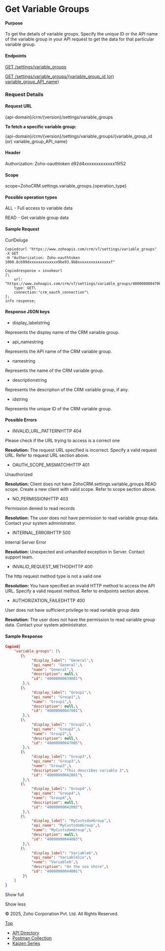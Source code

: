 # Get Variable Groups

#### Purpose

To get the details of variable groups. Specify the unique ID or the API name of the variable group in your API request to get the data for that particular variable group.

#### Endpoints

[GET /settings/variable\_groups](https://www.zoho.com/crm/developer/docs/api/v7/get-variable-group.html)

[GET /settings/variable\_groups/{variable\_group\_id (or) variable\_group\_API\_name}](https://www.zoho.com/crm/developer/docs/api/v7/get-variable-group.html)

### Request Details

#### Request URL

{api-domain}/crm/{version}/settings/variable\_groups

**To fetch a specific variable group:**

{api-domain}/crm/{version}/settings/variable\_groups/{variable\_group\_id (or) variable\_group\_API\_name}

#### Header

Authorization: Zoho-oauthtoken d92d4xxxxxxxxxxxxx15f52

#### Scope

scope=ZohoCRM.settings.variable\_groups.{operation\_type}

#### Possible operation types

ALL - Full access to variable data

READ - Get variable group data

#### Sample Request

CurlDeluge

``` curl
Copiedcurl "https://www.zohoapis.com/crm/v7/settings/variable_groups"
-X GET
-H "Authorization: Zoho-oauthtoken 1000.8cb99dxxxxxxxxxxxxx9be93.9b8xxxxxxxxxxxxxxxf"
```

``` deluge
Copiedresponse = invokeurl
[\
	url: "https://www.zohoapis.com/crm/v7/settings/variable_groups/40000000047003"\
	type: GET\
	connection:"crm_oauth_connection"\
];
info response;
```

#### Response JSON keys

- display\_labelstring



Represents the display name of the CRM variable group.

- api\_namestring



Represents the API name of the CRM variable group.

- namestring



Represents the name of the CRM variable group.

- descriptionstring



Represents the description of the CRM variable group, if any.

- idstring



Represents the unique ID of the CRM variable group.


#### Possible Errors

- INVALID\_URL\_PATTERNHTTP 404



Please check if the URL trying to access is a correct one

**Resolution:** The request URL specified is incorrect. Specify a valid request URL. Refer to request URL section above.

- OAUTH\_SCOPE\_MISMATCHHTTP 401



Unauthorized

**Resolution:** Client does not have ZohoCRM.settings.variable\_groups.READ scope. Create a new client with valid scope. Refer to scope section above.

- NO\_PERMISSIONHTTP 403



Permission denied to read records

**Resolution:** The user does not have permission to read variable group data. Contact your system administrator.

- INTERNAL\_ERRORHTTP 500



Internal Server Error

**Resolution:** Unexpected and unhandled exception in Server. Contact support team.

- INVALID\_REQUEST\_METHODHTTP 400



The http request method type is not a valid one

**Resolution:** You have specified an invalid HTTP method to access the API URL. Specify a valid request method. Refer to endpoints section above.

- AUTHORIZATION\_FAILEDHTTP 400



User does not have sufficient privilege to read variable group data

**Resolution:** The user does not have the permission to read variable group data. Contact your system administrator.


#### Sample Response

``` json
Copied{
    "variable_groups": [\
       {\
            "display_label": "General",\
            "api_name": "General",\
            "name": "General",\
            "description": null,\
            "id": "40000000039001"\
        },\
       {\
            "display_label": "Group1",\
            "api_name": "Group1",\
            "name": "Group1",\
            "description": null,\
            "id": "40000000047001"\
        },\
       {\
            "display_label": "Group2",\
            "api_name": "Group2",\
            "name": "Group2",\
            "description": null,\
            "id": "40000000047005"\
        },\
       {\
            "display_label": "Group3",\
            "api_name": "Group3",\
            "name": "Group3",\
            "description": "This describes variable 3",\
            "id": "40000000042001"\
        },\
       {\
            "display_label": "Group4",\
            "api_name": "Group4",\
            "name": "Group4",\
            "description": null,\
            "id": "40000000042002"\
        },\
       {\
            "display_label": "MyCustsdomGroup",\
            "api_name": "MyCustsdomGroup",\
            "name": "MyCustsdomGroup",\
            "description": null,\
            "id": "40000000044003"\
        },\
       {\
            "display_label": "Variable6",\
            "api_name": "VariableSix",\
            "name": "Variable6",\
            "description": "On the sea shore",\
            "id": "40000000044001"\
        }\
    ]
}
```

Show full

Show less

© 2025, Zoho Corporation Pvt. Ltd. All Rights Reserved.

[Top](https://www.zoho.com/crm/developer/docs/api/v7/get-variable-group.html#top)

- [API Directory](https://www.zoho.com/crm/developer/docs/api-directory.html?source_from=qlink_)
- [Postman Collection](https://www.postman.com/zohocrmdevelopers/workspace/zoho-crm-developers/overview?source_from=qlink_)
- [Kaizen Series](https://www.zoho.com/crm/developer/docs/kaizen-series-directory.html?source_from=qlink_)